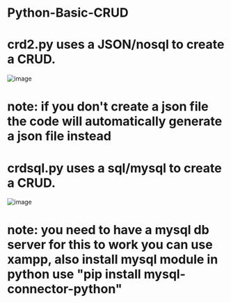 # Python-Basic-CRUD

# crd2.py uses a JSON/nosql to create a CRUD.
![image](https://github.com/cogie/Python-Basic-CRUD/assets/32855656/2f15817e-2ccc-4d7f-a578-4fe9e8f8724d)
# note: if you don't create a json file the code will automatically generate a json file instead

# crdsql.py uses a sql/mysql to create a CRUD.
![image](https://github.com/cogie/Python-Basic-CRUD/assets/32855656/04647491-3b85-433b-82dd-98713e78eacd)
# note: you need to have a mysql db server for this to work you can use xampp, also install mysql module in python use "pip install mysql-connector-python"

